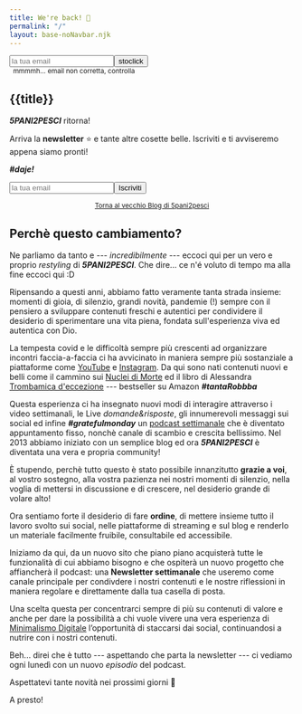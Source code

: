 ```yaml
---
title: We're back! 💪
permalink: "/"
layout: base-noNavbar.njk
---
```

<article>


<div x-data="stocaz">
 <div style="display:flex; flex-direction: row">
  <input x-model="email" type="email" name="email" placeholder="la tua email"/>
  <button x-on:click="testEmail">stoclick</button>
 </div>
 <small x-show="notEmail" style="padding: 0 0.4rem">
 mmmmh... email non corretta, controlla
 </small>
</div>


<script>
function stocaz (){
    return {
        email: '',
        notEmail: false,
        async testEmail(){
            var re = /^\S+@\S+\.\S+$/
            this.notEmail = !re.test(this.email)
            console.log(this.notEmail)
        },
        async stoclick(){
            console.log('stoclickatto')
            const postResp = await fetch(
                    "/.netlify/functions/newsletter-subscription",
                    {
                        method: "POST",
                        body: JSON.stringify({
                            email: 'ruvidoshop+5@gmail.com'
                        })
                    }
            )
            .then( resp => resp.json())

            console.log(postResp.message)
            console.log(postResp.data)
        }
    }
}
</script>








<h1>{{title}}</h1>

***5PANI2PESCI*** ritorna! 

Arriva la **newsletter** ⭐ e tante altre cosette belle. 
Iscriviti e ti avviseremo appena siamo pronti!

***#daje!***

<form class="newsletter-subscription">
<div style="display:flex; flex-direction: row">
<input type="email" name="email" placeholder="la tua email"/>
<button type="submit">Iscriviti</button>
</div>
</form>

<center>
<small>
<a class="angle" href="https://5p2p.it">
Torna al vecchio Blog di 5pani2pesci</a></small>
</center>


</article>

<article>

## Perchè questo cambiamento?

Ne parliamo da tanto e --- *incredibilmente* --- eccoci qui per un vero e proprio
*restyling* di ***5PANI2PESCI***. Che dire... ce n'é voluto di tempo ma alla
fine eccoci qui :D

Ripensando a questi anni, abbiamo fatto veramente tanta strada insieme: momenti
di gioia, di silenzio, grandi novità, pandemie (!) sempre con il pensiero a
sviluppare contenuti freschi e autentici per condividere il desiderio di
sperimentare una vita piena, fondata sull'esperienza viva ed autentica con Dio.

La tempesta covid e le difficoltà sempre più crescenti ad organizzare incontri
faccia-a-faccia ci ha avvicinato in maniera sempre più sostanziale a
piattaforme come [YouTube]() e [Instagram](). Da qui sono nati contenuti nuovi
e belli come il cammino sui [Nuclei di Morte]() ed il libro di Alessandra [Trombamica d'eccezione]() --- bestseller su Amazon ***#tantaRobbba*** 

Questa esperienza ci ha insegnato nuovi modi di interagire attraverso i video
settimanali, le Live *domande&risposte*, gli innumerevoli messaggi sui social
ed infine ***#gratefulmonday*** un [podcast settimanale]() che è diventato
appuntamento fisso, nonchè  canale di scambio e crescita bellissimo. Nel 2013
abbiamo iniziato con un semplice blog ed ora ***5PANI2PESCI*** è diventata una
vera e propria community!

È stupendo, perchè tutto questo è stato possibile innanzitutto **grazie a voi**, al
vostro sostegno, alla vostra pazienza nei nostri momenti di silenzio, nella
voglia di mettersi in discussione e di crescere, nel desiderio grande di volare
alto!

Ora sentiamo forte il desiderio di fare **ordine**, di mettere insieme tutto il
lavoro svolto sui social, nelle piattaforme di streaming e sul blog e renderlo
un materiale facilmente fruibile, consultabile ed accessibile.

Iniziamo da qui, da un nuovo sito che piano piano acquisterà tutte le
funzionalità di cui abbiamo bisogno e che ospiterà un nuovo progetto che
affiancherà il podcast: una **Newsletter settimanale** che useremo come canale
principale per condivdere i nostri contenuti e le nostre riflessioni in maniera
regolare e direttamente dalla tua casella di posta.

Una scelta questa per concentrarci sempre di più su contenuti di valore e anche
per dare la possibilità a chi vuole vivere una vera esperienza di [Minimalismo
Digitale]() l’opportunità di staccarsi dai social, continuandosi a nutrire con i
nostri contenuti.

Beh... direi che è tutto --- aspettando che parta la newsletter --- ci vediamo
ogni lunedì con un nuovo *episodio* del podcast.

Aspettatevi tante novità nei prossimi giorni 🙌

A presto!

</article>


<script>

// TODO ----
// form status update (via alpine) + form reset

let formElem = document.querySelector(".newsletter-subscription")

formElem.addEventListener("submit", async function(e) {
        e.preventDefault()

        let formData = new FormData(formElem)

        let payload = JSON.stringify(Object.fromEntries(formData))

        console.log(payload)
        let moncaz = await fetch(
                "/.netlify/functions/newsletter-subscription",
                //"/.netlify/functions/hello-post",
                {
method: "POST",
body: payload,
headers: {'Content-Type': 'application/json;charset=utf-8'}
}
)
        .then(resp => resp.json())

        console.log(moncaz.message)

        })
</script>
